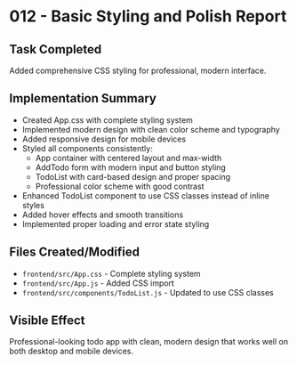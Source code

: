# 012 - Basic Styling and Polish Report

## Task Completed
Added comprehensive CSS styling for professional, modern interface.

## Implementation Summary
- Created App.css with complete styling system
- Implemented modern design with clean color scheme and typography
- Added responsive design for mobile devices
- Styled all components consistently:
  - App container with centered layout and max-width
  - AddTodo form with modern input and button styling
  - TodoList with card-based design and proper spacing
  - Professional color scheme with good contrast
- Enhanced TodoList component to use CSS classes instead of inline styles
- Added hover effects and smooth transitions
- Implemented proper loading and error state styling

## Files Created/Modified
- `frontend/src/App.css` - Complete styling system
- `frontend/src/App.js` - Added CSS import
- `frontend/src/components/TodoList.js` - Updated to use CSS classes

## Visible Effect
Professional-looking todo app with clean, modern design that works well on both desktop and mobile devices.